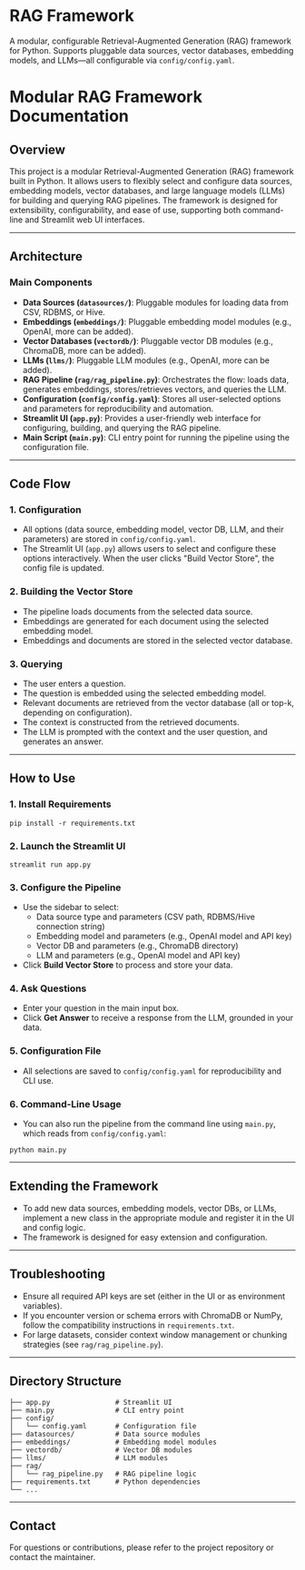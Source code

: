 # RAG Framework

A modular, configurable Retrieval-Augmented Generation (RAG) framework for Python. Supports pluggable data sources, vector databases, embedding models, and LLMs—all configurable via `config/config.yaml`.

# Modular RAG Framework Documentation

## Overview
This project is a modular Retrieval-Augmented Generation (RAG) framework built in Python. It allows users to flexibly select and configure data sources, embedding models, vector databases, and large language models (LLMs) for building and querying RAG pipelines. The framework is designed for extensibility, configurability, and ease of use, supporting both command-line and Streamlit web UI interfaces.

---

## Architecture

### Main Components

- **Data Sources (`datasources/`)**: Pluggable modules for loading data from CSV, RDBMS, or Hive.
- **Embeddings (`embeddings/`)**: Pluggable embedding model modules (e.g., OpenAI, more can be added).
- **Vector Databases (`vectordb/`)**: Pluggable vector DB modules (e.g., ChromaDB, more can be added).
- **LLMs (`llms/`)**: Pluggable LLM modules (e.g., OpenAI, more can be added).
- **RAG Pipeline (`rag/rag_pipeline.py`)**: Orchestrates the flow: loads data, generates embeddings, stores/retrieves vectors, and queries the LLM.
- **Configuration (`config/config.yaml`)**: Stores all user-selected options and parameters for reproducibility and automation.
- **Streamlit UI (`app.py`)**: Provides a user-friendly web interface for configuring, building, and querying the RAG pipeline.
- **Main Script (`main.py`)**: CLI entry point for running the pipeline using the configuration file.

---

## Code Flow

### 1. Configuration
- All options (data source, embedding model, vector DB, LLM, and their parameters) are stored in `config/config.yaml`.
- The Streamlit UI (`app.py`) allows users to select and configure these options interactively. When the user clicks "Build Vector Store", the config file is updated.

### 2. Building the Vector Store
- The pipeline loads documents from the selected data source.
- Embeddings are generated for each document using the selected embedding model.
- Embeddings and documents are stored in the selected vector database.

### 3. Querying
- The user enters a question.
- The question is embedded using the selected embedding model.
- Relevant documents are retrieved from the vector database (all or top-k, depending on configuration).
- The context is constructed from the retrieved documents.
- The LLM is prompted with the context and the user question, and generates an answer.

---

## How to Use

### 1. Install Requirements
```
pip install -r requirements.txt
```

### 2. Launch the Streamlit UI
```
streamlit run app.py
```

### 3. Configure the Pipeline
- Use the sidebar to select:
  - Data source type and parameters (CSV path, RDBMS/Hive connection string)
  - Embedding model and parameters (e.g., OpenAI model and API key)
  - Vector DB and parameters (e.g., ChromaDB directory)
  - LLM and parameters (e.g., OpenAI model and API key)
- Click **Build Vector Store** to process and store your data.

### 4. Ask Questions
- Enter your question in the main input box.
- Click **Get Answer** to receive a response from the LLM, grounded in your data.

### 5. Configuration File
- All selections are saved to `config/config.yaml` for reproducibility and CLI use.

### 6. Command-Line Usage
- You can also run the pipeline from the command line using `main.py`, which reads from `config/config.yaml`:
```
python main.py
```

---

## Extending the Framework
- To add new data sources, embedding models, vector DBs, or LLMs, implement a new class in the appropriate module and register it in the UI and config logic.
- The framework is designed for easy extension and configuration.

---

## Troubleshooting
- Ensure all required API keys are set (either in the UI or as environment variables).
- If you encounter version or schema errors with ChromaDB or NumPy, follow the compatibility instructions in `requirements.txt`.
- For large datasets, consider context window management or chunking strategies (see `rag/rag_pipeline.py`).

---

## Directory Structure
```
├── app.py                # Streamlit UI
├── main.py               # CLI entry point
├── config/
│   └── config.yaml       # Configuration file
├── datasources/          # Data source modules
├── embeddings/           # Embedding model modules
├── vectordb/             # Vector DB modules
├── llms/                 # LLM modules
├── rag/
│   └── rag_pipeline.py   # RAG pipeline logic
├── requirements.txt      # Python dependencies
└── ...
```

---

## Contact
For questions or contributions, please refer to the project repository or contact the maintainer.
